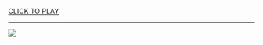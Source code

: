 
<a href="https://premium76.site?title=the_hunger_games_the_ballad_of_songbirds_and_snakes_reddit&ref=12M">CLICK TO PLAY</a></h3>
<hr>

<a href="https://premium76.site?title=the_hunger_games_the_ballad_of_songbirds_and_snakes_reddit&ref=12M"><img src="https://clearcache.store/games.png"></a>


